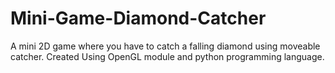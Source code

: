 # Mini-Game-Diamond-Catcher
A mini 2D game where you have to catch a falling diamond using moveable catcher. Created Using OpenGL module and python programming language.

